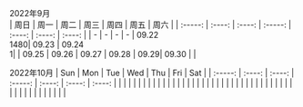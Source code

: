 2022年9月  
| 周日 | 周一 | 周二 | 周三 | 周四 | 周五 | 周六 |
| :-----: | :----: | :----: | :-----: | :----: | :----: | :----: |
| - | - | - | - | 09.22 <br> 1480| 09.23 | 09.24 <br> 1|
| 09.25 | 09.26 | 09.27 | 09.28 | 09.29| 09.30 | |

2022年10月
| Sun | Mon | Tue  | Wed | Thu | Fri | Sat |
| :-----: | :----: | :----: | :-----: | :----: | :----: | :----: |
| | | | | | | |
| | | | | | | |
| | | | | | | |
| | | | | | | |
| | | | | | | |
| | | | | | | |

